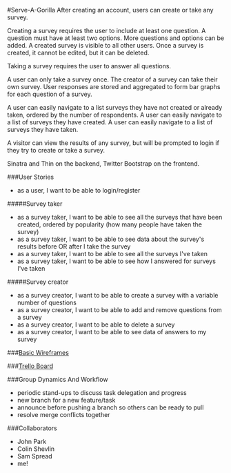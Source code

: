 #Serve-A-Gorilla
After creating an account, users can create or take any survey. 

Creating a survey requires the user to include at least one question. A question must have at least two options. More questions and options can be added. A created survey is visible to all other users. Once a survey is created, it cannot be edited, but it can be deleted.

Taking a survey requires the user to answer all questions. 

A user can only take a survey once. The creator of a survey can take their own survey. User responses are stored and aggregated to form bar graphs for each question of a survey. 

A user can easily navigate to a list surveys they have not created or already taken, ordered by the number of respondents. A user can easily navigate to a list of surveys they have created. A user can easily navigate to a list of surveys they have taken. 

A visitor can view the results of any survey, but will be prompted to login if they try to create or take a survey.

Sinatra and Thin on the backend, Twitter Bootstrap on the frontend. 

###User Stories
* as a user, I want to be able to login/register

#####Survey taker
* as a survey taker, I want to be able to see all the surveys that have been created, ordered by popularity (how many people have taken the survey)
* as a survey taker, I want to be able to see data about the survey's results before OR after I take the survey
* as a survey taker, I want to be able to see all the surveys I've taken
* as a survey taker, I want to be able to see how I answered for surveys I've taken

#####Survey creator
* as a survey creator, I want to be able to create a survey with a variable number of questions
* as a survey creator, I want to be able to add and remove questions from a survey
* as a survey creator, I want to be able to delete a survey
* as a survey creator, I want to be able to see data of answers to my survey


###[Basic Wireframes](https://github.com/inoda/survey-gorilla/tree/master/wireframes)

###[Trello Board](https://trello.com/b/lcDsFBIL/survey-gorilla)

###Group Dynamics And Workflow
* periodic stand-ups to discuss task delegation and progress
* new branch for a new feature/task
* announce before pushing a branch so others can be ready to pull
* resolve merge conflicts together

###Collaborators
* John Park
* Colin Shevlin
* Sam Spread
* me!